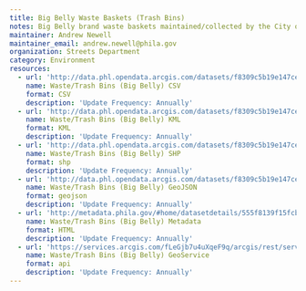 ```yaml
---
title: Big Belly Waste Baskets (Trash Bins)
notes: Big Belly brand waste baskets maintained/collected by the City of Philadelphia.
maintainer: Andrew Newell
maintainer_email: andrew.newell@phila.gov
organization: Streets Department
category: Environment
resources:
  - url: 'http://data.phl.opendata.arcgis.com/datasets/f8309c5b19e147cea5cb4d83f3d0d85f_0.csv'
    name: Waste/Trash Bins (Big Belly) CSV
    format: CSV
    description: 'Update Frequency: Annually'
  - url: 'http://data.phl.opendata.arcgis.com/datasets/f8309c5b19e147cea5cb4d83f3d0d85f_0.kml'
    name: Waste/Trash Bins (Big Belly) KML
    format: KML
    description: 'Update Frequency: Annually'
  - url: 'http://data.phl.opendata.arcgis.com/datasets/f8309c5b19e147cea5cb4d83f3d0d85f_0.zip'
    name: Waste/Trash Bins (Big Belly) SHP
    format: shp
    description: 'Update Frequency: Annually'
  - url: 'http://data.phl.opendata.arcgis.com/datasets/f8309c5b19e147cea5cb4d83f3d0d85f_0.geojson'
    name: Waste/Trash Bins (Big Belly) GeoJSON
    format: geojson
    description: 'Update Frequency: Annually'
  - url: 'http://metadata.phila.gov/#home/datasetdetails/555f8139f15fcb6c6ed4414f/representationdetails/556de53bcf0e0dca19464e91/'
    name: Waste/Trash Bins (Big Belly) Metadata
    format: HTML
    description: 'Update Frequency: Annually'
  - url: 'https://services.arcgis.com/fLeGjb7u4uXqeF9q/arcgis/rest/services/WasteBaskets_Big_Belly/FeatureServer/0/query?outFields=*&where=1%3D1'
    name: Waste/Trash Bins (Big Belly) GeoService
    format: api
    description: 'Update Frequency: Annually'
---
```

